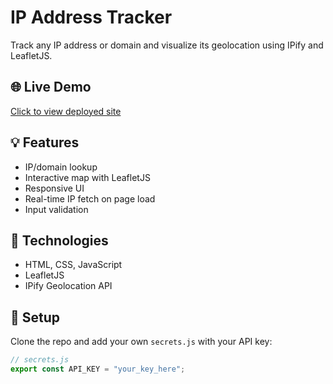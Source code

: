 # IP Address Tracker

Track any IP address or domain and visualize its geolocation using IPify and LeafletJS.

## 🌐 Live Demo

[Click to view deployed site](https://ip-address-tracker-master-blond-iota.vercel.app/)

## 💡 Features

- IP/domain lookup
- Interactive map with LeafletJS
- Responsive UI
- Real-time IP fetch on page load
- Input validation

## 🔧 Technologies

- HTML, CSS, JavaScript
- LeafletJS
- IPify Geolocation API

## 📁 Setup

Clone the repo and add your own `secrets.js` with your API key:

```js
// secrets.js
export const API_KEY = "your_key_here";
